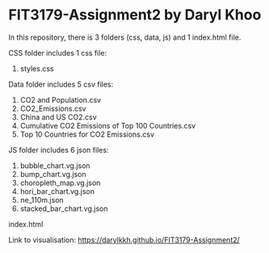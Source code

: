 # FIT3179-Assignment2 by Daryl Khoo

In this repository, there is 3 folders (css, data, js) and 1 index.html file.

CSS folder includes 1 css file:
1. styles.css

Data folder includes 5 csv files:
1. CO2 and Population.csv
2. CO2_Emissions.csv
3. China and US CO2.csv
4. Cumulative CO2 Emissions of Top 100 Countries.csv
5. Top 10 Countries for CO2 Emissions.csv

JS folder includes 6 json files:
1. bubble_chart.vg.json
2. bump_chart.vg.json
3. choropleth_map.vg.json
4. hori_bar_chart.vg.json
5. ne_110m.json
6. stacked_bar_chart.vg.json

index.html

Link to visualisation: https://darylkkh.github.io/FIT3179-Assignment2/
